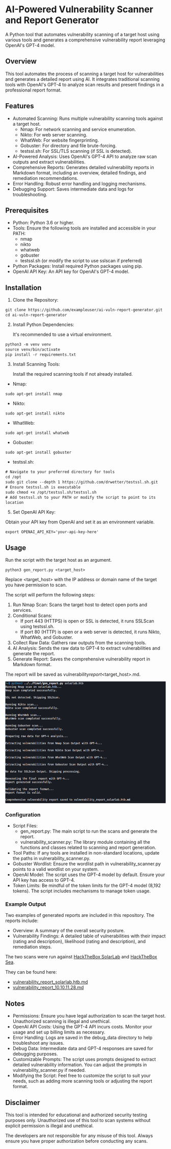 # AI-Powered Vulnerability Scanner and Report Generator

A Python tool that automates vulnerability scanning of a target host using various tools and generates a comprehensive vulnerability report leveraging OpenAI's GPT-4 model.

## Overview

This tool automates the process of scanning a target host for vulnerabilities and generates a detailed report using AI. It integrates traditional scanning tools with OpenAI's GPT-4 to analyze scan results and present findings in a professional report format.

## Features

- Automated Scanning: Runs multiple vulnerability scanning tools against a target host.
  - Nmap: For network scanning and service enumeration.
  - Nikto: For web server scanning.
  - WhatWeb: For website fingerprinting.
  - Gobuster: For directory and file brute-forcing.
  - testssl.sh: For SSL/TLS scanning (if SSL is detected).
- AI-Powered Analysis: Uses OpenAI's GPT-4 API to analyze raw scan outputs and extract vulnerabilities.
- Comprehensive Reports: Generates detailed vulnerability reports in Markdown format, including an overview, detailed findings, and remediation recommendations.
- Error Handling: Robust error handling and logging mechanisms.
- Debugging Support: Saves intermediate data and logs for troubleshooting.

## Prerequisites

- Python: Python 3.6 or higher.
- Tools: Ensure the following tools are installed and accessible in your PATH:
  - nmap
  - nikto
  - whatweb
  - gobuster
  - testssl.sh (or modify the script to use sslscan if preferred)
- Python Packages: Install required Python packages using pip.
- OpenAI API Key: An API key for OpenAI's GPT-4 model.

## Installation

1. Clone the Repository:

```
git clone https://github.com/exampleuser/ai-vuln-report-generator.git
cd ai-vuln-report-generator
```

2. Install Python Dependencies:

   It's recommended to use a virtual environment.

```
python3 -m venv venv
source venv/bin/activate
pip install -r requirements.txt
```

3. Install Scanning Tools:

   Install the required scanning tools if not already installed.

- Nmap:

```
sudo apt-get install nmap
```

- Nikto:

```
sudo apt-get install nikto
```

- WhatWeb:

```
sudo apt-get install whatweb
```

- Gobuster:

```
sudo apt-get install gobuster
```

- testssl.sh:

```
# Navigate to your preferred directory for tools
cd /opt
sudo git clone --depth 1 https://github.com/drwetter/testssl.sh.git
# Ensure testssl.sh is executable
sudo chmod +x /opt/testssl.sh/testssl.sh
# Add testssl.sh to your PATH or modify the script to point to its location
```

5. Set OpenAI API Key:

Obtain your API key from OpenAI and set it as an environment variable.

```
export OPENAI_API_KEY='your-api-key-here'
```

## Usage

Run the script with the target host as an argument.

```
python3 gen_report.py <target_host>
```

Replace <target_host> with the IP address or domain name of the target you have permission to scan.

The script will perform the following steps:

1. Run Nmap Scan: Scans the target host to detect open ports and services.
2. Conditional Scans:
   - If port 443 (HTTPS) is open or SSL is detected, it runs SSLScan using testssl.sh.
   - If port 80 (HTTP) is open or a web server is detected, it runs Nikto, WhatWeb, and Gobuster.
3. Collect Raw Data: Gathers raw outputs from the scanning tools.
4. AI Analysis: Sends the raw data to GPT-4 to extract vulnerabilities and generate the report.
5. Generate Report: Saves the comprehensive vulnerability report in Markdown format.

The report will be saved as vulnerability*report*<target_host>.md.

![Screenshot of the code output after successfuling running a scan and generating report](/images/script.png)

### Configuration

- Script Files:
  - gen_report.py: The main script to run the scans and generate the report.
  - vulnerability_scanner.py: The library module containing all the functions and classes related to scanning and report generation.
- Tool Paths: If any tools are installed in non-standard locations, update the paths in vulnerability_scanner.py.
- Gobuster Wordlist: Ensure the wordlist path in vulnerability_scanner.py points to a valid wordlist on your system.
- OpenAI Model: The script uses the GPT-4 model by default. Ensure your API key has access to GPT-4.
- Token Limits: Be mindful of the token limits for the GPT-4 model (8,192 tokens). The script includes mechanisms to manage token usage.

### Example Output

Two examples of generated reports are included in this repository. The reports include:

- Overview: A summary of the overall security posture.
- Vulnerability Findings: A detailed table of vulnerabilities with their impact (rating and description), likelihood (rating and description), and remediation steps.

The two scans were run against [HackTheBox SolarLab](https://app.hackthebox.com/machines/SolarLab) and [HackTheBox Sea](https://app.hackthebox.com/machines/Sea).

They can be found here:
- [vulnerability_report_solarlab.htb.md](Examples/vulnerability_report_solarlab.htb.md)
- [vulnerability_report_10.10.11.28.md](Examples/vulnerability_report_10.10.11.28.md)

## Notes

- Permissions: Ensure you have legal authorization to scan the target host. Unauthorized scanning is illegal and unethical.
- OpenAI API Costs: Using the GPT-4 API incurs costs. Monitor your usage and set up billing limits as necessary.
- Error Handling: Logs are saved in the debug_data directory to help troubleshoot any issues.
- Debug Data: Intermediate data and GPT-4 responses are saved for debugging purposes.
- Customizable Prompts: The script uses prompts designed to extract detailed vulnerability information. You can adjust the prompts in vulnerability_scanner.py if needed.
- Modifying the Script: Feel free to customize the script to suit your needs, such as adding more scanning tools or adjusting the report format.

## Disclaimer

This tool is intended for educational and authorized security testing purposes only. Unauthorized use of this tool to scan systems without explicit permission is illegal and unethical.

The developers are not responsible for any misuse of this tool. Always ensure you have proper authorization before conducting any scans.
